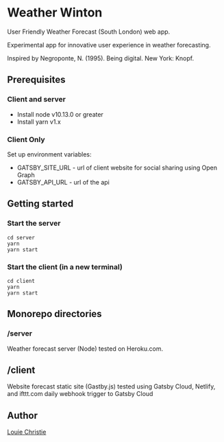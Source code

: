 # Weather Winton

User Friendly Weather Forecast (South London) web app.

Experimental app for innovative user experience in weather forecasting.

Inspired by Negroponte, N. (1995). Being digital. New York: Knopf.

## Prerequisites

### Client and server

- Install node v10.13.0 or greater
- Install yarn v1.x

### Client Only

Set up environment variables:

- GATSBY_SITE_URL - url of client website for social sharing using Open Graph
- GATSBY_API_URL - url of the api

## Getting started

### Start the server

```console
cd server
yarn
yarn start
```

### Start the client (in a new terminal)

```console
cd client
yarn
yarn start
```

## Monorepo directories

### /server

Weather forecast server (Node) tested on Heroku.com.

## /client

Website forecast static site (Gastby.js) tested using Gatsby Cloud, Netlify, and ifttt.com daily webhook trigger to Gatsby Cloud

## Author

[Louie Christie](https://www.louiechristie.com)
